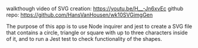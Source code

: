 walkthough video of SVG creation: https://youtu.be/H__-Jn6xvEc
github repo: https://github.com/HansVanHousen/wk10SVGimgGen

The purpose of this app is to use Node inquirer and jest to create a SVG file that contains a circle, triangle or square with up to three characters inside of it, and to run a Jest test to check functionality of the shapes. 